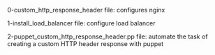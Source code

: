 0-custom_http_response_header file: configures nginx

1-install_load_balancer file: configure load balancer

2-puppet_custom_http_response_header.pp file: automate the task of creating a custom HTTP header response with puppet